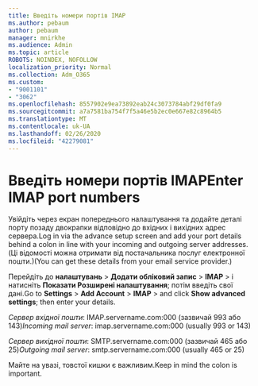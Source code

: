 ```yaml
---
title: Введіть номери портів IMAP
ms.author: pebaum
author: pebaum
manager: mnirkhe
ms.audience: Admin
ms.topic: article
ROBOTS: NOINDEX, NOFOLLOW
localization_priority: Normal
ms.collection: Adm_O365
ms.custom:
- "9001101"
- "3062"
ms.openlocfilehash: 8557902e9ea73892eab24c3073784abf29df0fa9
ms.sourcegitcommit: a7a7581ba754f7f5a46e5b2ec0e667e82c8964b5
ms.translationtype: MT
ms.contentlocale: uk-UA
ms.lasthandoff: 02/26/2020
ms.locfileid: "42279081"
---
```

# <a name="enter-imap-port-numbers"></a><span data-ttu-id="7bd9a-102">Введіть номери портів IMAP</span><span class="sxs-lookup"><span data-stu-id="7bd9a-102">Enter IMAP port numbers</span></span>

<span data-ttu-id="7bd9a-103">Увійдіть через екран попереднього налаштування та додайте деталі порту позаду двокрапки відповідно до вхідних і вихідних адрес сервера.</span><span class="sxs-lookup"><span data-stu-id="7bd9a-103">Log in via the advance setup screen and add your port details behind a colon in line with your incoming and outgoing server addresses.</span></span> <span data-ttu-id="7bd9a-104">(Ці відомості можна отримати від постачальника послуг електронної пошти.)</span><span class="sxs-lookup"><span data-stu-id="7bd9a-104">(You can get these details from your email service provider.)</span></span> 

<span data-ttu-id="7bd9a-105">Перейдіть до **налаштувань** > **Додати обліковий запис** > **IMAP** > і натисніть **Показати Розширені налаштування**; потім введіть свої дані.</span><span class="sxs-lookup"><span data-stu-id="7bd9a-105">Go to **Settings** > **Add Account** > **IMAP** > and click **Show advanced settings**; then enter your details.</span></span> 

<span data-ttu-id="7bd9a-106">*Сервер вхідної пошти*: IMAP.servername.com:000 (зазвичай 993 або 143)</span><span class="sxs-lookup"><span data-stu-id="7bd9a-106">*Incoming mail server*: imap.servername.com:000 (usually 993 or 143)</span></span> 

<span data-ttu-id="7bd9a-107">*Сервер вихідної пошти*: SMTP.servername.com:000 (зазвичай 465 або 25)</span><span class="sxs-lookup"><span data-stu-id="7bd9a-107">*Outgoing mail server*: smtp.servername.com:000 (usually 465 or 25)</span></span> 

<span data-ttu-id="7bd9a-108">Майте на увазі, товстої кишки є важливим.</span><span class="sxs-lookup"><span data-stu-id="7bd9a-108">Keep in mind the colon is important.</span></span> 

